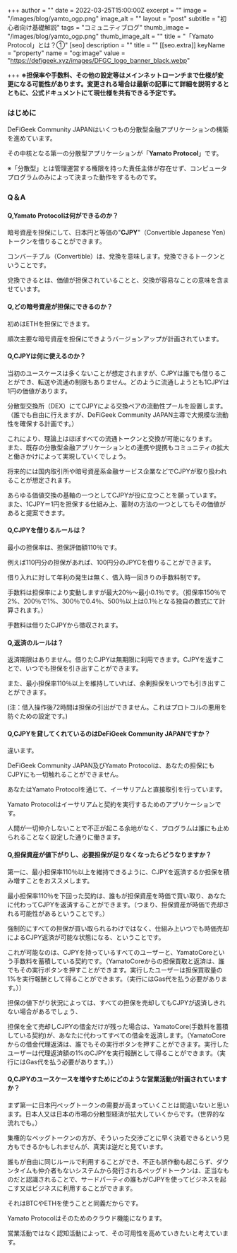 +++
author = ""
date = 2022-03-25T15:00:00Z
excerpt = ""
image = "/images/blog/yamto_ogp.png"
image_alt = ""
layout = "post"
subtitle = "初心者向け基礎解説"
tags = "コミュニティブログ"
thumb_image = "/images/blog/yamto_ogp.png"
thumb_image_alt = ""
title = "「Yamato Protocol」とは？①"
[seo]
description = ""
title = ""
[[seo.extra]]
keyName = "property"
name = "og:image"
value = "https://defigeek.xyz/images/DFGC_logo_banner_black.webp"

+++
**※担保率や手数料、その他の設定等はメインネットローンチまで仕様が変更になる可能性があります。変更される場合は最新の記事にて詳細を説明するとともに、公式ドキュメントにて現仕様を共有できる予定です。**

### はじめに

DeFiGeek Community JAPANはいくつもの分散型金融アプリケーションの構築を進めています。

その中核となる第一の分散型アプリケーションが「**Yamato Protocol**」です。

※「分散型」とは管理運営する権限を持った責任主体が存在せず、コンピュータプログラムのみによって決まった動作をするものです。

### Q＆A

#### Q,Yamato Protocolは何ができるのか？

暗号資産を担保にして、日本円と等価の"**CJPY**"（Convertible Japanese Yen）トークンを借りることができます。

コンバーチブル（Convertible）は、兌換を意味します。兌換できるトークンということです。 

兌換できるとは、価値が担保されていることと、交換が容易なことの意味を含ませています。

#### Q,どの暗号資産が担保にできるのか？

初めはETHを担保にできます。

順次主要な暗号資産を担保にできようバージョンアップが計画されています。

#### Q,CJPYは何に使えるのか？

当初のユースケースは多くないことが想定されますが、CJPYは誰でも借りることができ、転送や流通の制限もありません。どのように流通しようとも1CJPYは1円の価値があります。

分散型交換所（DEX）にてCJPYによる交換ペアの流動性プールを設置します。（誰でも自由に行えますが、DeFiGeek Community JAPAN主導で大規模な流動性を確保する計画です。）

これにより、理論上はほぼすべての流通トークンと交換が可能になります。  
また、既存の分散型金融アプリケーションとの連携や提携もコミュニティの拡大と働きかけによって実現していくでしょう。

将来的には国内取引所や暗号資産系金融サービス企業などでCJPYが取り扱われることが想定されます。

あらゆる価値交換の基軸の一つとしてCJPYが役に立つことを願っています。  
また、1CJPY＝1円を担保する仕組み上、蓄財の方法の一つとしてもその価値があると提案できます。

#### Q,CJPYを借りるルールは？

最小の担保率は、担保評価額110％です。

例えば110円分の担保があれば、100円分のJPYCを借りることができます。

借り入れに対して年利の発生は無く、借入時一回きりの手数料制です。

手数料は担保率により変動しますが最大20％～最小0.1％です。（担保率150％で2%、200％で1%、300％で0.4％、500％以上は0.1％となる独自の数式にて計算されます。）

手数料は借りたCJPYから徴収されます。

#### Q,返済のルールは？

返済期限はありません。借りたCJPYは無期限に利用できます。CJPYを返すことで、いつでも担保を引き出すことができます。

また、最小担保率110％以上を維持していれば、余剰担保をいつでも引き出すことができます。

 (注：借入操作後72時間は担保の引出ができません。これはプロトコルの悪用を防ぐための設定です。)

#### Q,CJPYを貸してくれているのはDeFiGeek Community JAPANですか？

違います。

DeFiGeek Community JAPAN及びYamato Protocolは、あなたの担保にもCJPYにも一切触れることができません。

あなたはYamato Protocolを通じて、イーサリアムと直接取引を行っています。

Yamato Protocolはイーサリアムと契約を実行するためのアプリケーションです。

人間が一切仲介しないことで不正が起こる余地がなく、プログラムは誰にも止められることなく設定した通りに働きます。

#### Q,担保資産が値下がりし、必要担保が足りなくなったらどうなりますか？

第一に、最小担保率110％以上を維持できるように、CJPYを返済するか担保を積み増すことをおススメします。

最小担保率110％を下回った契約は、誰もが担保資産を時価で買い取り、あなたに代わってCJPYを返済することができます。（つまり、担保資産が時価で売却される可能性があるということです。）

強制的にすべての担保が買い取られるわけではなく、仕組み上いつでも時価売却によるCJPY返済が可能な状態になる、ということです。

これが可能なのは、CJPYを持っているすべてのユーザーと、YamatoCoreという手数料を蓄積している契約です。（YamatoCoreからの担保買取と返済は、誰でもその実行ボタンを押すことができます。実行したユーザーは担保買取量の1%を実行報酬として得ることができます。（実行にはGas代を払う必要があります。））

担保の値下がり状況によっては、すべての担保を売却してもCJPYが返済しきれない場合があるでしょう、

担保を全て売却しCJPYの借金だけが残った場合は、YamatoCore(手数料を蓄積している契約)が、あなたに代わってすべての借金を返済します。（YamatoCoreからの借金代理返済は、誰でもその実行ボタンを押すことができます。実行したユーザーは代理返済額の1%のCJPYを実行報酬として得ることができます。（実行にはGas代を払う必要があります。））

#### Q,CJPYのユースケースを増やすためにどのような営業活動が計画されていますか？

まず第一に日本円ペッグトークンの需要が高まっていくことは間違いないと思います。日本人又は日本の市場の分散型経済が拡大していくからです。（世界的な流れでも。）

集権的なペッグトークンの方が、そういった交渉ごとに早く決着できるという見方もできるかもしれませんが、真実は逆だと見ています。 

誰もが自由に同じルールで利用することができ、不正も誤作動も起こらず、ダウンタイムも仲介者もないシステムから発行されるペッグドトークンは、正当なものだと認識されることで、サードパーティの誰もがCJPYを使ってビジネスを起こす又はビジネスに利用することができます。

それはBTCやETHを使うことと同義だからです。 

Yamato Protocolはそのためのクラウド機能になります。

営業活動ではなく認知活動によって、その可用性を高めていきたいと考えています。